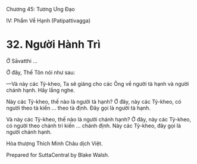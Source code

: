  

Chương 45: Tương Ưng Ðạo

IV: Phẩm Về Hạnh (Patipattivagga)

# 32\. Người Hành Trì

Ở Sāvatthi …

Ở đây, Thế Tôn nói như sau:

—Và này các Tỷ-kheo, Ta sẽ giảng cho các Ông về người tà hạnh và người chánh hạnh. Hãy lắng nghe.

Này các Tỷ-kheo, thế nào là người tà hạnh? Ở đây, này các Tỷ-kheo, có người theo tà kiến … theo tà định. Ðây gọi là người tà hạnh.

Và này các Tỷ-kheo, thế nào là người chánh hạnh? Ở đây, này các Tỷ-kheo, có người theo chánh tri kiến … chánh định. Này các Tỷ-kheo, đây gọi là người chánh hạnh.

Hòa thượng Thích Minh Châu dịch Việt.

Prepared for SuttaCentral by Blake Walsh.